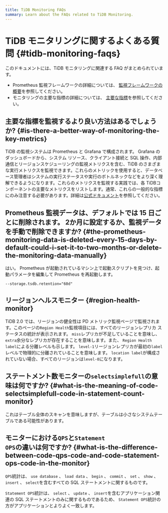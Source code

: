 ```yaml
---
title: TiDB Monitoring FAQs
summary: Learn about the FAQs related to TiDB Monitoring.
---
```


# TiDB モニタリングに関するよくある質問 {#tidb-monitoring-faqs}

このドキュメントには、TiDB モニタリングに関連する FAQ がまとめられています。

-   Prometheus 監視フレームワークの詳細については、 [<a href="/tidb-monitoring-framework.md">監視フレームワークの概要</a>](/tidb-monitoring-framework.md)を参照してください。
-   モニタリングの主要な指標の詳細については、 [<a href="/grafana-overview-dashboard.md">主要な指標</a>](/grafana-overview-dashboard.md)を参照してください。

## 主要な指標を監視するより良い方法はあるでしょうか? {#is-there-a-better-way-of-monitoring-the-key-metrics}

TiDB の監視システムは Prometheus と Grafana で構成されます。 Grafana のダッシュボードから、システム リソース、クライアント接続と SQL 操作、内部通信とリージョンスケジューリングの監視メトリクスを含む、TiDB のさまざまな実行メトリクスを監視できます。これらのメトリックを使用すると、データベース管理者はシステムの実行ステータスや実行のボトルネックなどをより深く理解できるようになります。これらのメトリクスを監視する実践では、各 TiDBコンポーネントの主要なメトリクスをリストします。通常、これらの一般的な指標にのみ注意する必要があります。詳細は[<a href="/grafana-overview-dashboard.md">公式ドキュメント</a>](/grafana-overview-dashboard.md)を参照してください。

## Prometheus 監視データは、デフォルトでは 15 日ごとに削除されます。 2か月に設定するか、監視データを手動で削除できますか? {#the-prometheus-monitoring-data-is-deleted-every-15-days-by-default-could-i-set-it-to-two-months-or-delete-the-monitoring-data-manually}

はい。 Prometheus が起動されているマシン上で起動スクリプトを見つけ、起動パラメータを編集して Prometheus を再起動します。

```config
--storage.tsdb.retention="60d"
```

## リージョンヘルスモニター {#region-health-monitor}

TiDB 2.0 では、リージョンの健全性は PD メトリック監視ページで監視されます。このページの`Region Health`監視項目には、すべてのリージョンレプリカ ステータスの統計が表示されます。 `miss`レプリカが不足していることを意味し、 `extra`余分なレプリカが存在することを意味します。また、 `Region Health` `label`による分離レベルも示します。 `level-1`リージョンレプリカが最初の`label`レベルで物理的に分離されていることを意味します。 `location label`が構成されていない場合、すべてのリージョンは`level-0`になります。

## ステートメント数モニターの<code>selectsimplefull</code>の意味は何ですか? {#what-is-the-meaning-of-code-selectsimplefull-code-in-statement-count-monitor}

これはテーブル全体のスキャンを意味しますが、テーブルは小さなシステムテーブルである可能性があります。

## モニターにおける<code>QPS</code>と<code>Statement OPS</code>の違いは何ですか? {#what-is-the-difference-between-code-qps-code-and-code-statement-ops-code-in-the-monitor}

`QPS`統計は、 `use database` 、 `load data` 、 `begin` 、 `commit` 、 `set` 、 `show` 、 `insert` 、 `select`を含むすべての SQL ステートメントに関するものです。

`Statement OPS`統計は、 `select` 、 `update` 、 `insert`を含むアプリケーション関連の SQL ステートメントのみに関するものであるため、 `Statement OPS`統計の方がアプリケーションとよりよく一致します。
